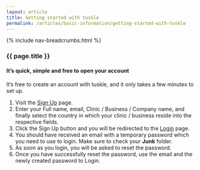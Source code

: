 ```yaml
---
layout: article
title: Getting started with tuskle
permalink: /articles/basic-information/getting-started-with-tuskle
---
```


{% include nav-breadcrumbs.html %}

### {{ page.title }}

#### It’s quick, simple and free to open your account

It’s free to create an account with tuskle, and it only takes a few minutes to set up.

1. Visit the [Sign Up]('https://app.tuskle.com/sign-up') page.
2. Enter your Full name, email, Clinic / Business / Company name, and finally select the country in which your clinic / business reside into the respective fields.
3. Click the Sign Up button and you will be redirected to the [Login](https://app.tuskle.com/login) page.
4. You should have received an email with a temporary password which you need to use to login. Make sure to check your **Junk** folder.
5. As soon as you login, you will be asked to reset the password.
6. Once you have successfully reset the password, use the email and the newly created password to Login.